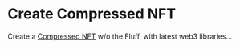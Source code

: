 # Create Compressed NFT
Create a 
<a href="https://docs.solana.com/developing/guides/compressed-nfts">Compressed NFT</a> w/o the Fluff, with latest web3 libraries...


